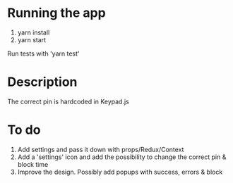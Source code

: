 # Running the app

1. yarn install
2. yarn start

Run tests with 'yarn test'


# Description

The correct pin is hardcoded in Keypad.js


# To do

1. Add settings and pass it down with props/Redux/Context
2. Add a 'settings' icon and add the possibility to change the correct pin & block time
3. Improve the design. Possibly add popups with success, errors & block